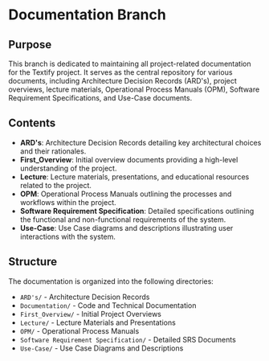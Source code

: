 # Documentation Branch

## Purpose
This branch is dedicated to maintaining all project-related documentation for the Textify project. It serves as the central repository for various documents, including Architecture Decision Records (ARD's), project overviews, lecture materials, Operational Process Manuals (OPM), Software Requirement Specifications, and Use-Case documents.

## Contents
- **ARD's**: Architecture Decision Records detailing key architectural choices and their rationales.
- **First_Overview**: Initial overview documents providing a high-level understanding of the project.
- **Lecture**: Lecture materials, presentations, and educational resources related to the project.
- **OPM**: Operational Process Manuals outlining the processes and workflows within the project.
- **Software Requirement Specification**: Detailed specifications outlining the functional and non-functional requirements of the system.
- **Use-Case**: Use Case diagrams and descriptions illustrating user interactions with the system.

## Structure
The documentation is organized into the following directories:
- `ARD's/` - Architecture Decision Records
- `Documentation/` - Code and Technical Documentation 
- `First_Overview/` - Initial Project Overviews
- `Lecture/` - Lecture Materials and Presentations
- `OPM/` - Operational Process Manuals
- `Software Requirement Specification/` - Detailed SRS Documents
- `Use-Case/` - Use Case Diagrams and Descriptions
